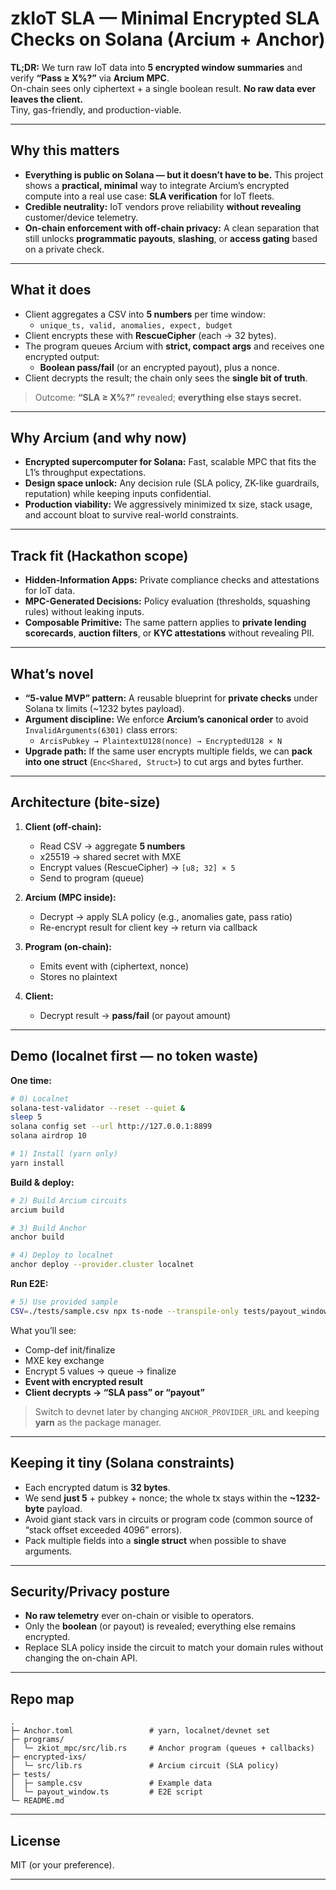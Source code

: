 # zkIoT SLA — Minimal Encrypted SLA Checks on Solana (Arcium + Anchor)

**TL;DR:** We turn raw IoT data into **5 encrypted window summaries** and verify **“Pass ≥ X%?”** via **Arcium MPC**.  
On-chain sees only ciphertext + a single boolean result. **No raw data ever leaves the client.**  
Tiny, gas-friendly, and production-viable.

---

## Why this matters 

- **Everything is public on Solana — but it doesn’t have to be.** This project shows a **practical, minimal** way to integrate Arcium’s encrypted compute into a real use case: **SLA verification** for IoT fleets.
- **Credible neutrality:** IoT vendors prove reliability **without revealing** customer/device telemetry.
- **On-chain enforcement with off-chain privacy:** A clean separation that still unlocks **programmatic payouts**, **slashing**, or **access gating** based on a private check.

---

## What it does

- Client aggregates a CSV into **5 numbers** per time window:
  - `unique_ts, valid, anomalies, expect, budget`
- Client encrypts these with **RescueCipher** (each → 32 bytes).
- The program queues Arcium with **strict, compact args** and receives one encrypted output:
  - **Boolean pass/fail** (or an encrypted payout), plus a nonce.
- Client decrypts the result; the chain only sees the **single bit of truth**.

> Outcome: **“SLA ≥ X%?”** revealed; **everything else stays secret.**

---

## Why Arcium (and why now)

- **Encrypted supercomputer for Solana:** Fast, scalable MPC that fits the L1’s throughput expectations.
- **Design space unlock:** Any decision rule (SLA policy, ZK-like guardrails, reputation) while keeping inputs confidential.
- **Production viability:** We aggressively minimized tx size, stack usage, and account bloat to survive real-world constraints.

---

## Track fit (Hackathon scope)

- **Hidden-Information Apps:** Private compliance checks and attestations for IoT data.
- **MPC-Generated Decisions:** Policy evaluation (thresholds, squashing rules) without leaking inputs.
- **Composable Primitive:** The same pattern applies to **private lending scorecards**, **auction filters**, or **KYC attestations** without revealing PII.

---

## What’s novel

- **“5-value MVP” pattern:** A reusable blueprint for **private checks** under Solana tx limits (~1232 bytes payload).
- **Argument discipline:** We enforce **Arcium’s canonical order** to avoid `InvalidArguments(6301)` class errors:
  - `ArcisPubkey → PlaintextU128(nonce) → EncryptedU128 × N`
- **Upgrade path:** If the same user encrypts multiple fields, we can **pack into one struct** (`Enc<Shared, Struct>`) to cut args and bytes further.

---

## Architecture (bite-size)

1. **Client (off-chain):**
   - Read CSV → aggregate **5 numbers**
   - x25519 → shared secret with MXE
   - Encrypt values (RescueCipher) → `[u8; 32] × 5`
   - Send to program (queue)

2. **Arcium (MPC inside):**
   - Decrypt → apply SLA policy (e.g., anomalies gate, pass ratio)
   - Re-encrypt result for client key → return via callback

3. **Program (on-chain):**
   - Emits event with (ciphertext, nonce)
   - Stores no plaintext

4. **Client:**
   - Decrypt result → **pass/fail** (or payout amount)

---

## Demo (localnet first — no token waste)

**One time:**
```bash
# 0) Localnet
solana-test-validator --reset --quiet &
sleep 5
solana config set --url http://127.0.0.1:8899
solana airdrop 10

# 1) Install (yarn only)
yarn install
```

**Build & deploy:**
```bash
# 2) Build Arcium circuits
arcium build

# 3) Build Anchor
anchor build

# 4) Deploy to localnet
anchor deploy --provider.cluster localnet
```

**Run E2E:**
```bash
# 5) Use provided sample
CSV=./tests/sample.csv npx ts-node --transpile-only tests/payout_window.ts
```

What you’ll see:
- Comp-def init/finalize
- MXE key exchange
- Encrypt 5 values → queue → finalize
- **Event with encrypted result**
- **Client decrypts → “SLA pass” or “payout”**

> Switch to devnet later by changing `ANCHOR_PROVIDER_URL` and keeping **yarn** as the package manager.

---

## Keeping it tiny (Solana constraints)

- Each encrypted datum is **32 bytes**.
- We send **just 5** + pubkey + nonce; the whole tx stays within the **~1232-byte** payload.
- Avoid giant stack vars in circuits or program code (common source of “stack offset exceeded 4096” errors).
- Pack multiple fields into a **single struct** when possible to shave arguments.

---

## Security/Privacy posture

- **No raw telemetry** ever on-chain or visible to operators.
- Only the **boolean** (or payout) is revealed; everything else remains encrypted.
- Replace SLA policy inside the circuit to match your domain rules without changing the on-chain API.

---


## Repo map

```
.
├─ Anchor.toml                 # yarn, localnet/devnet set
├─ programs/
│  └─ zkiot_mpc/src/lib.rs     # Anchor program (queues + callbacks)
├─ encrypted-ixs/
│  └─ src/lib.rs               # Arcium circuit (SLA policy)
├─ tests/
│  ├─ sample.csv               # Example data
│  └─ payout_window.ts         # E2E script
└─ README.md
```

---

## License

MIT (or your preference).

---


